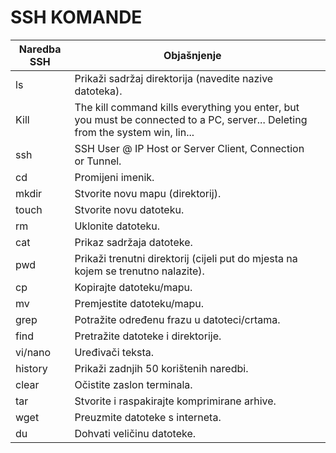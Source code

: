 # SSH KOMANDE 

|Naredba SSH|Objašnjenje||
|---|---|---|
|ls|	Prikaži sadržaj direktorija (navedite nazive datoteka).|
|Kill|The kill command kills everything you enter, but you must be connected to a PC, server... Deleting from the system win, lin...|
|ssh |SSH User @ IP Host or Server Client, Connection or Tunnel.|
|cd|	Promijeni imenik.|
|mkdir|	Stvorite novu mapu (direktorij).|
|touch|	Stvorite novu datoteku.|
|rm|	Uklonite datoteku.|
|cat|	Prikaz sadržaja datoteke.|
|pwd|	Prikaži trenutni direktorij (cijeli put do mjesta na kojem se trenutno nalazite).|
|cp|	Kopirajte datoteku/mapu.|
|mv|	Premjestite datoteku/mapu.|
|grep|	Potražite određenu frazu u datoteci/crtama.|
|find|	Pretražite datoteke i direktorije.|
|vi/nano|	Uređivači teksta.|
|history|	Prikaži zadnjih 50 korištenih naredbi.|
|clear|	Očistite zaslon terminala.|
|tar|	Stvorite i raspakirajte komprimirane arhive.|
|wget|	Preuzmite datoteke s interneta.|
|du|	Dohvati veličinu datoteke.|
